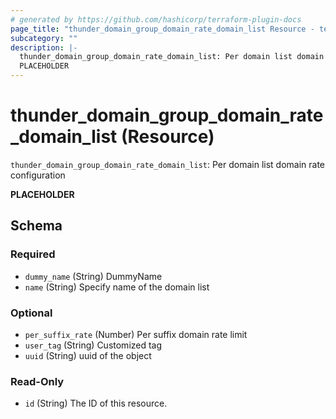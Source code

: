 ```yaml
---
# generated by https://github.com/hashicorp/terraform-plugin-docs
page_title: "thunder_domain_group_domain_rate_domain_list Resource - terraform-provider-thunder"
subcategory: ""
description: |-
  thunder_domain_group_domain_rate_domain_list: Per domain list domain rate configuration
  PLACEHOLDER
---
```


# thunder_domain_group_domain_rate_domain_list (Resource)

`thunder_domain_group_domain_rate_domain_list`: Per domain list domain rate configuration

__PLACEHOLDER__



<!-- schema generated by tfplugindocs -->
## Schema

### Required

- `dummy_name` (String) DummyName
- `name` (String) Specify name of the domain list

### Optional

- `per_suffix_rate` (Number) Per suffix domain rate limit
- `user_tag` (String) Customized tag
- `uuid` (String) uuid of the object

### Read-Only

- `id` (String) The ID of this resource.


